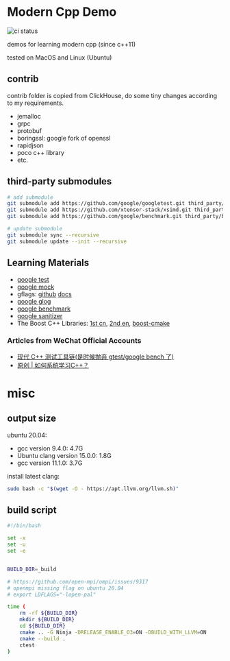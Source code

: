 Modern Cpp Demo
========

![ci status](https://github.com/icejoywoo/modern-cpp-demo/actions/workflows/ci.yml/badge.svg)

demos for learning modern cpp (since c++11)

tested on MacOS and Linux (Ubuntu)

## contrib

contrib folder is copied from ClickHouse, do some tiny changes according to my requirements.
* jemalloc
* grpc
* protobuf
* boringssl: google fork of openssl
* rapidjson
* poco c++ library
* etc.

## third-party submodules

``` bash
# add submodule
git submodule add https://github.com/google/googletest.git third_party/googletest
git submodule add https://github.com/xtensor-stack/xsimd.git third_party/xsimd
git submodule add https://github.com/google/benchmark.git third_party/benchmark
```

``` bash
# update submodule
git submodule sync --recursive
git submodule update --init --recursive
```

## Learning Materials

* [google test](http://google.github.io/googletest/primer.html)
* [google mock](http://google.github.io/googletest/gmock_for_dummies.html)
* gflags: [github](https://github.com/gflags/gflags) [docs](https://gflags.github.io/gflags/)
* [google glog](https://github.com/google/glog)
* [google benchmark](https://github.com/google/benchmark)
* [google sanitizer](https://github.com/google/sanitizers/wiki/AddressSanitizer)
* The Boost C++ Libraries: [1st cn](http://zh.highscore.de/cpp/boost/), [2nd en](https://theboostcpplibraries.com/), [boost-cmake](https://github.com/Orphis/boost-cmake)

### Articles from WeChat Official Accounts
* [现代 C++ 测试工具链(是时候抛弃 gtest/google bench 了)](https://mp.weixin.qq.com/s/HPs4RMKAoeSfG1qZkS8h3Q)
* [原创 | 如何系统学习C++？](https://mp.weixin.qq.com/s/WW_X12bTm94iaCgWBgYtJw)

# misc

## output size

ubuntu 20.04:
* gcc version 9.4.0: 4.7G
* Ubuntu clang version 15.0.0: 1.8G
* gcc version 11.1.0: 3.7G

install latest clang:
```bash
sudo bash -c "$(wget -O - https://apt.llvm.org/llvm.sh)"
```

## build script

```bash
#!/bin/bash

set -x
set -u
set -e


BUILD_DIR=_build

# https://github.com/open-mpi/ompi/issues/9317
# openmpi missing flag on ubuntu 20.04
# export LDFLAGS="-lopen-pal"

time (
	rm -rf ${BUILD_DIR}
	mkdir ${BUILD_DIR}
	cd ${BUILD_DIR}
	cmake .. -G Ninja -DRELEASE_ENABLE_O3=ON -DBUILD_WITH_LLVM=ON
	cmake --build .
	ctest
)
```
